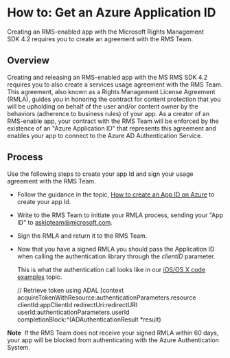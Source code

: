 ﻿
# How to: Get an Azure Application ID

Creating an RMS-enabled app with the Microsoft Rights Management SDK 4.2 requires you to create an agreement with the RMS Team.

## Overview

Creating and releasing an RMS-enabled app with the MS RMS SDK 4.2 requires you to also create a services usage agreement with the RMS Team. This agreement, also known as a Rights Management License Agreement (RMLA), guides you in honoring the contract for content protection that you will be upholding on behalf of the user and/or content owner by the behaviors (adherence to business rules) of your app. As a creator of an RMS-enable app, your contract with the RMS Team will be enforced by the existence of an "Azure Application ID" that represents this agreement and enables your app to connect to the Azure AD Authentication Service.

## Process

Use the following steps to create your app Id and sign your usage agreement with the RMS Team.

-   Follow the guidance in the topic, [How to create an App ID on Azure](https://msdn.microsoft.com/en-us/library/azure/dn132599.aspx) to create your app Id.
-   Write to the RMS Team to initiate your RMLA process, sending your "App ID" to <askipteam@microsoft.com>.
-   Sign the RMLA and return it to the RMS Team.
-   Now that you have a signed RMLA you should pass the Application ID when calling the authentication library through the *clientID* parameter.

    This is what the authentication call looks like in our [iOS/OS X code examples](ios_os_x_code_examples.md) topic.


    // Retrieve token using ADAL
        [context acquireTokenWithResource:authenticationParameters.resource
                                 clientId:appClientId
                              redirectUri:redirectURI
                                   userId:authenticationParameters.userId
                          completionBlock:^(ADAuthenticationResult *result)



**Note**  If the RMS Team does not receive your signed RMLA within 60 days, your app will be blocked from authenticating with the Azure Authentication System.

 

 

 
